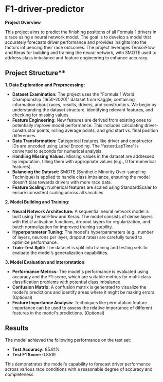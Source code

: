 # F1-driver-predictor
**Project Overview**

This project aims to predict the finishing positions of all Formula 1 drivers in a race using a neural network model. The goal is to develop a model that accurately forecasts driver performance and provides insights into the factors influencing their race outcomes. The project leverages TensorFlow and Keras for building and training the neural network, with SMOTE used to address class imbalance and feature engineering to enhance accuracy.

## Project Structure**

**1. Data Exploration and Preprocessing:**

*   **Dataset Examination:** The project uses the "Formula 1 World Championship (1950-2020)" dataset from Kaggle, containing information about races, results, drivers, and constructors. We begin by understanding the dataset structure, identifying relevant features, and checking for missing values.
*   **Feature Engineering:** New features are derived from existing ones to potentially improve model performance. This includes calculating driver-constructor points, rolling average points, and grid start vs. final position differences.
*   **Data Transformation:** Categorical features like driver and constructor IDs are encoded using Label Encoding. The 'fastestLapTime' is converted to seconds for numerical analysis.
*   **Handling Missing Values:** Missing values in the dataset are addressed by imputation, filling them with appropriate values (e.g., 0 for numerical features).
*   **Balancing the Dataset:** SMOTE (Synthetic Minority Over-sampling Technique) is applied to handle class imbalance, ensuring the model doesn't bias towards drivers with more race data.
*   **Feature Scaling:** Numerical features are scaled using StandardScaler to ensure consistent scaling across all variables.

**2. Model Building and Training:**

*   **Neural Network Architecture:** A sequential neural network model is built using TensorFlow and Keras. The model consists of dense layers with ReLU activation functions, dropout layers for regularization, and batch normalization for improved training stability.
*   **Hyperparameter Tuning:** The model's hyperparameters (e.g., number of layers, neurons per layer, dropout rates) are carefully tuned to optimize performance.
*   **Train-Test Split:** The dataset is split into training and testing sets to evaluate the model’s generalization capabilities.

**3. Model Evaluation and Interpretation:**

*   **Performance Metrics:** The model's performance is evaluated using accuracy and the F1-score, which are suitable metrics for multi-class classification problems with potential class imbalance.
*   **Confusion Matrix:** A confusion matrix is generated to visualize the model's predictions and identify areas where it might be making errors. (Optional)
*   **Feature Importance Analysis:** Techniques like permutation feature importance can be used to assess the relative importance of different features in the model's predictions. (Optional)

## Results

The model achieved the following performance on the test set:

*   **Test Accuracy:** 85.81%
*   **Test F1 Score:** 0.8519

This demonstrates the model's capability to forecast driver performance across various race conditions with a reasonable degree of accuracy and completeness.
